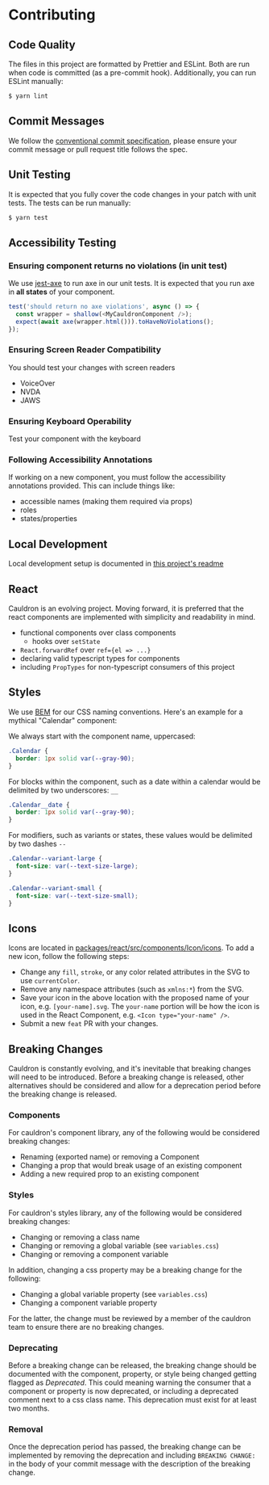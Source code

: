 # Contributing

## Code Quality

The files in this project are formatted by Prettier and ESLint. Both are run when code is committed (as a pre-commit hook). Additionally, you can run ESLint manually:

```sh
$ yarn lint
```

## Commit Messages

We follow the [conventional commit specification](https://www.conventionalcommits.org/en/v1.0.0/#summary), please ensure your commit message or pull request title follows the spec.

## Unit Testing

It is expected that you fully cover the code changes in your patch with unit tests. The tests can be run manually:

```sh
$ yarn test
```

## Accessibility Testing

### Ensuring component returns no violations (in unit test)

We use [jest-axe](https://www.npmjs.com/package/jest-axe) to run axe in our unit tests. It is expected that you run axe in **all states** of your component.

```js
test('should return no axe violations', async () => {
  const wrapper = shallow(<MyCauldronComponent />);
  expect(await axe(wrapper.html())).toHaveNoViolations();
});
```

### Ensuring Screen Reader Compatibility

You should test your changes with screen readers

- VoiceOver
- NVDA
- JAWS

### Ensuring Keyboard Operability

Test your component with the keyboard

### Following Accessibility Annotations

If working on a new component, you must follow the accessibility annotations provided. This can include things like:

- accessible names (making them required via props)
- roles
- states/properties

## Local Development

Local development setup is documented in [this project's readme](./README.md#development)

## React

Cauldron is an evolving project. Moving forward, it is preferred that the react components are implemented with simplicity and readability in mind.

- functional components over class components
  - hooks over `setState`
- `React.forwardRef` over `ref={el => ...}`
- declaring valid typescript types for components
- including `PropTypes` for non-typescript consumers of this project

## Styles

We use [BEM](http://getbem.com/introduction/) for our CSS naming conventions. Here's an example for a mythical "Calendar" component:

We always start with the component name, uppercased:

```css
.Calendar {
  border: 1px solid var(--gray-90);
}
```

For blocks within the component, such as a date within a calendar would be delimited by two underscores: `__`

```css
.Calendar__date {
  border: 1px solid var(--gray-90);
}
```

For modifiers, such as variants or states, these values would be delimited by two dashes `--`

```css
.Calendar--variant-large {
  font-size: var(--text-size-large);
}

.Calendar--variant-small {
  font-size: var(--text-size-small);
}
```

## Icons

Icons are located in [packages/react/src/components/Icon/icons](./packages/react/src/components/Icon/icons). To add a new icon, follow the following steps:

- Change any `fill`, `stroke`, or any color related attributes in the SVG to use `currentColor`.
- Remove any namespace attributes (such as `xmlns:*`) from the SVG.
- Save your icon in the above location with the proposed name of your icon, e.g. `[your-name].svg`. The `your-name` portion will be how the icon is used in the React Component, e.g. `<Icon type="your-name" />`.
- Submit a new `feat` PR with your changes.

## Breaking Changes

Cauldron is constantly evolving, and it's inevitable that breaking changes will need to be introduced. Before a breaking change is released, other alternatives should be considered and allow for a deprecation period before the breaking change is released.

### Components

For cauldron's component library, any of the following would be considered breaking changes:

* Renaming (exported name) or removing a Component
* Changing a prop that would break usage of an existing component
* Adding a new required prop to an existing component

### Styles

For cauldron's styles library, any of the following would be considered breaking changes:

* Changing or removing a class name
* Changing or removing a global variable (see `variables.css`)
* Changing or removing a component variable

In addition, changing a css property may be a breaking change for the following:

* Changing a global variable property (see `variables.css`)
* Changing a component variable property

For the latter, the change must be reviewed by a member of the cauldron team to ensure there are no breaking changes.

### Deprecating

Before a breaking change can be released, the breaking change should be documented with the component, property, or style being changed getting flagged as _Deprecated_. This could meaning warning the consumer that a component or property is now deprecated, or including a deprecated comment next to a css class name. This deprecation must exist for at least two months.

### Removal

Once the deprecation period has passed, the breaking change can be implemented by removing the deprecation and including `BREAKING CHANGE:` in the body of your commit message with the description of the breaking change.
